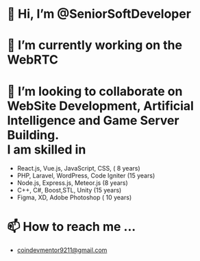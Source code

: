 # 👋 Hi, I’m @SeniorSoftDeveloper
# 🌱 I’m currently working on the WebRTC
# 💞️ I’m looking to collaborate on WebSite Development, Artificial Intelligence and Game Server Building. <br> I am skilled in  
   - React.js, Vue.js, JavaScript, CSS,  ( 8 years)
   - PHP, Laravel, WordPress, Code Igniter (15 years)
   - Node.js, Express.js, Meteor.js (8 years)
   - C++, C#, Boost,STL, Unity (15 years)
   - Figma, XD, Adobe Photoshop ( 10 years)
# 📫 How to reach me ...
   - coindevmentor9211@gmail.com

